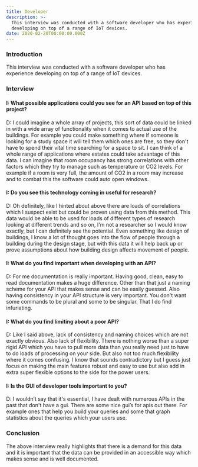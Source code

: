 ```yaml
---
title: Developer
description: >-
  This interview was conducted with a software developer who has experience
  developing on top of a range of IoT devices.
date: 2020-02-20T00:00:00.000Z
---
```

### Introduction

This interview was conducted with a software developer who has experience developing on top of a range of IoT devices.

### Interview

#### I: What possible applications could you see for an API based on top of this project?



D: I could imagine a whole array of projects, this sort of data could be linked in with a wide array of functionality when it comes to actual use of the buildings. For example you could make something where if someone is looking for a study space it will tell them which ones are free, so they don't have to spend their vital time searching for a space to sit. I can think of a whole range of applications where estates could take advantage of this data. I can imagine that room occupancy has strong correlations with other factors which they try to manage such as temperature or CO2 levels. For example if a room is very full, the amount of CO2 in a room may increase and to combat this the software could auto open windows.



#### I: Do you see this technology coming in useful for research?



D: Oh definitely, like I hinted about above there are loads of correlations which I suspect exist but could be proven using data from this method. This data would be able to be used for loads of different types of research looking at different trends and so on, I'm not a researcher so I would know exactly, but I can definitely see the potential. Even something like design of buildings, I know a lot of thought goes into the flow of people through a building during the design stage, but with this data it will help back up or prove assumptions about how building design affects movement of people.



#### I: What do you find important when developing with an API?



D: For me documentation is really important. Having good, clean, easy to read documentation makes a huge difference. Other than that just a naming scheme for your API that makes sense and can be easily guessed. Also having consistency in your API structure is very important. You don't want some commands to be plural and some to be singular. That I do find infuriating.



#### I: What do you find limiting about a poor API?



D: Like I said above, lack of consistency and naming choices which are not exactly obvious. Also lack of flexibility. There is nothing worse than a super rigid API which you have to pull more data than you really need just to have to do loads of processing on your side. But also not too much flexibility where it comes confusing. I know that sounds contradictory but I guess just focus on making the main features robust and easy to use but also add in extra super flexible options to the side for the power users.



#### I: Is the GUI of developer tools important to you?



D: I wouldn’t say that it's essential, I have dealt with numerous APIs in the past that don't have a gui. There are some nice gui’s for apis out there. For example ones that help you build your queries and some that graph statistics about the queries which your users use.


### Conclusion 

The above interview really highlights that there is a demand for this data and it is important that the data can be provided in an accessible way which makes sense and is well documented. 

<!--EndFragment-->
